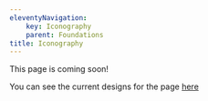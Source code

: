 ```yaml
---
eleventyNavigation:
    key: Iconography
    parent: Foundations
title: Iconography
---
```


This page is coming soon!

You can see the current designs for the page [here](https://www.figma.com/file/KND7Higqcvksz7WkXRKLHm/Microsite?node-id=1090%3A53120)
